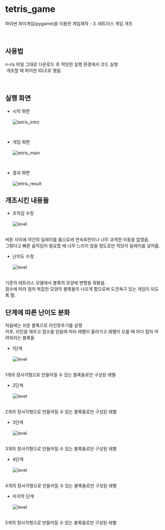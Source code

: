 # tetris_game
파이썬 파이게임(pygame)을 이용한 게임제작 - 3. 테트리스 게임 개조
<br><br><br>


## 사용법
n-ris 파일 그대로 다운로드 후 적당한 실행 환경에서 코드 실행
<br>
&nbsp;개조할 때 파이썬 IDLE로 했음.
<br><br><br>

## 실행 화면
- 시작 화면<br><br>
![tetris_intro](./img/시작화면.JPG)
<br>

- 게임 화면<br><br>
![tetris_main](https://user-images.githubusercontent.com/121742489/211792332-2a294443-7d37-425b-93b1-c4550fd209ce.png)
<br>

- 결과 화면<br><br>
![tetris_result](https://user-images.githubusercontent.com/121742489/211792349-338a4015-e77c-4bc1-b9b7-9a00834fae34.png)

## 개조시킨 내용들

- 조작감 수정<br><br>
![level](./img/수정2.JPG)

<br>
 버튼 사이에 약간의 딜레이를 줌으로써 연속회전이나 너무 과격한 이동을 없앴음. <br>
그렇다고 빠른 움직임이 필요할 때 너무 느리지 않을 정도로만 적당히 딜레이를 넣어줌.

- 난이도 수정 <br><br>
![level](./img/수정1.JPG)

<br>
 기존의 테트리스 모델에서 블록의 모양에 변형을 줘봤음. <br>
 점수에 따라 점차 복잡한 모양의 블록들이 나오게 함으로써 도전욕구 있는 게임이 되도록 함.


## 단계에 따른 난이도 분화
 처음에는 쉬운 블록으로 라인맞추기를 실행
 <br> 
 이후, 라인을 채우고 점수를 얻음에 따라 레벨이 올라가고 레벨이 오를 때 마다 점차 어려워지는 블록들

- 1단계<br><br>
![level](./img/레벨1.JPG)

<br>
1개의 정사각형으로 만들어질 수 있는 블록들로만 구성된 레벨

- 2단계<br><br>
![level](./img/레벨2.JPG)

<br>
2개의 정사각형으로 만들어질 수 있는 블록들로만 구성된 레벨

- 3단계<br><br>
![level](./img/레벨3.JPG)

<br>
3개의 정사각형으로 만들어질 수 있는 블록들로만 구성된 레벨

- 4단계<br><br>
![level](./img/레벨4.JPG)

<br>
4개의 정사각형으로 만들어질 수 있는 블록들로만 구성된 레벨

- 마지막 단계<br><br>
![level](./img/마지막레벨.JPG)

<br>
5개의 정사각형으로 만들어질 수 있는 블록들로만 구성된 레벨
















